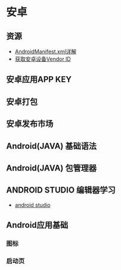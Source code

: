# 安卓

## 资源

- [AndroidManifest.xml详解](https://www.jianshu.com/p/3b5b89d4e154)
- [获取安卓设备Vendor ID](https://www.cnblogs.com/danyuzhu11/p/11535755.html)

## 安卓应用APP KEY

## 安卓打包

## 安卓发布市场

## Android(JAVA) 基础语法

## Android(JAVA) 包管理器

## ANDROID STUDIO 编辑器学习

- [android studio](https://developer.android.com/studio/intro)

## Android应用基础

### 图标

### 启动页
